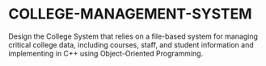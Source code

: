 # COLLEGE-MANAGEMENT-SYSTEM
Design the College System that relies on a file-based system for managing critical college data, including courses, staff, and student information and implementing in C++ using Object-Oriented Programming. 
